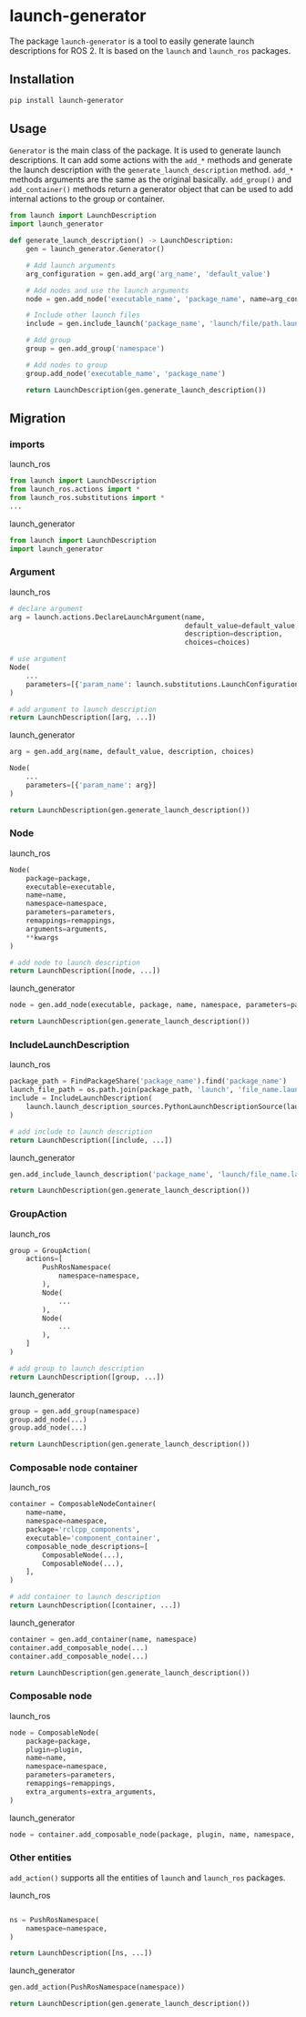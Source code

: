 # launch-generator

The package `launch-generator` is a tool to easily generate launch descriptions for ROS 2.
It is based on the `launch` and `launch_ros` packages.

## Installation

```bash
pip install launch-generator
```

## Usage

`Generator` is the main class of the package. It is used to generate launch descriptions.
It can add some actions with the `add_*` methods and generate the launch description with the `generate_launch_description` method.
`add_*` methods arguments are the same as the original basically.
`add_group()` and `add_container()` methods return a generator object that can be used to add internal actions to the group or container.

```python
from launch import LaunchDescription
import launch_generator

def generate_launch_description() -> LaunchDescription:
    gen = launch_generator.Generator()

    # Add launch arguments
    arg_configuration = gen.add_arg('arg_name', 'default_value')

    # Add nodes and use the launch arguments
    node = gen.add_node('executable_name', 'package_name', name=arg_configuration)

    # Include other launch files
    include = gen.include_launch('package_name', 'launch/file/path.launch.py')

    # Add group
    group = gen.add_group('namespace')

    # Add nodes to group
    group.add_node('executable_name', 'package_name')

    return LaunchDescription(gen.generate_launch_description())
```

## Migration

### imports

launch_ros

```python
from launch import LaunchDescription
from launch_ros.actions import *
from launch_ros.substitutions import *
...
```

launch_generator

```python
from launch import LaunchDescription
import launch_generator
```

### Argument

launch_ros

```python
# declare argument
arg = launch.actions.DeclareLaunchArgument(name,
                                           default_value=default_value,
                                           description=description,
                                           choices=choices)

# use argument
Node(
    ...
    parameters=[{'param_name': launch.substitutions.LaunchConfiguration(name)}]
)

# add argument to launch description
return LaunchDescription([arg, ...])
```

launch_generator

```python
arg = gen.add_arg(name, default_value, description, choices)

Node(
    ...
    parameters=[{'param_name': arg}]
)

return LaunchDescription(gen.generate_launch_description())
```

### Node

launch_ros

```python
Node(
    package=package,
    executable=executable,
    name=name,
    namespace=namespace,
    parameters=parameters,
    remappings=remappings,
    arguments=arguments,
    **kwargs
)

# add node to launch description
return LaunchDescription([node, ...])
```

launch_generator

```python
node = gen.add_node(executable, package, name, namespace, parameters=parameters, remappings=remappings, ros_arguments=arguments, **kwargs)

return LaunchDescription(gen.generate_launch_description())
```

### IncludeLaunchDescription

launch_ros

```python
package_path = FindPackageShare('package_name').find('package_name')
launch_file_path = os.path.join(package_path, 'launch', 'file_name.launch.py')
include = IncludeLaunchDescription(
    launch.launch_description_sources.PythonLaunchDescriptionSource(launch_file_path),
)

# add include to launch description
return LaunchDescription([include, ...])
```

launch_generator

```python
gen.add_include_launch_description('package_name', 'launch/file_name.launch.py')

return LaunchDescription(gen.generate_launch_description())
```

### GroupAction

launch_ros

```python
group = GroupAction(
    actions=[
        PushRosNamespace(
            namespace=namespace,
        ),
        Node(
            ...
        ),
        Node(
            ...
        ),
    ]
)

# add group to launch description
return LaunchDescription([group, ...])
```

launch_generator

```python
group = gen.add_group(namespace)
group.add_node(...)
group.add_node(...)

return LaunchDescription(gen.generate_launch_description())
```

### Composable node container

launch_ros

```python
container = ComposableNodeContainer(
    name=name,
    namespace=namespace,
    package='rclcpp_components',
    executable='component_container',
    composable_node_descriptions=[
        ComposableNode(...),
        ComposableNode(...),
    ],
)

# add container to launch description
return LaunchDescription([container, ...])
```

launch_generator

```python
container = gen.add_container(name, namespace)
container.add_composable_node(...)
container.add_composable_node(...)

return LaunchDescription(gen.generate_launch_description())
```

### Composable node

launch_ros

```python
node = ComposableNode(
    package=package,
    plugin=plugin,
    name=name,
    namespace=namespace,
    parameters=parameters,
    remappings=remappings,
    extra_arguments=extra_arguments,
)
```

launch_generator

```python
node = container.add_composable_node(package, plugin, name, namespace, parameters, remappings, extra_arguments)
```

### Other entities

`add_action()` supports all the entities of `launch` and `launch_ros` packages.

launch_ros

```python

ns = PushRosNamespace(
    namespace=namespace,
)

return LaunchDescription([ns, ...])
```

launch_generator

```python
gen.add_action(PushRosNamespace(namespace))

return LaunchDescription(gen.generate_launch_description())
```
